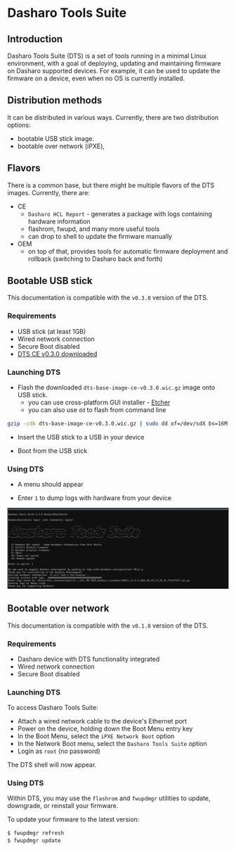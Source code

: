 # Dasharo Tools Suite

## Introduction

Dasharo Tools Suite (DTS) is a set of tools running in a minimal Linux
environment, with a goal of deploying, updating and maintaining firmware on
Dasharo supported devices. For example, it can be used to update the firmware
on a device, even when no OS is currently installed.

## Distribution methods

It can be distributed in various ways. Currently, there are two distribution
options:

* bootable USB stick image.
* bootable over network (iPXE),

## Flavors

There is a common base, but there might be multiple flavors of the DTS images.
Currently, there are:

* CE
    - `Dasharo HCL Report` - generates a package with logs containing hardware
      information
    - flashrom, fwupd, and many more useful tools
    - can drop to shell to update the firmware manually
* OEM
    - on top of that, provides tools for automatic firmware deployment and
      rollback (switching to Dasharo back and forth)

## Bootable USB stick

This documentation is compatible with the `v0.3.0` version of the DTS.

### Requirements

* USB stick (at least 1GB)
* Wired network connection
* Secure Boot disabled
* [DTS CE v0.3.0 downloaded](https://cloud.3mdeb.com/index.php/s/Q7pAppm4gnRCef9/download)

### Launching DTS

* Flash the downloaded `dts-base-image-ce-v0.3.0.wic.gz` image onto USB stick.
  - you can use cross-platform GUI installer - [Etcher](https://www.balena.io/etcher/)
  - you can also use `dd` to flash from command line

```bash
gzip -cdk dts-base-image-ce-v0.3.0.wic.gz | sudo dd of=/dev/sdX bs=16M status=progress
```

* Insert the USB stick to a USB in your device

* Boot from the USB stick

### Using DTS

* A menu should appear

* Enter `1` to dump logs with hardware from your device

![](../images/dts-hcl-run.png)

## Bootable over network

This documentation is compatible with the `v0.1.0` version of the DTS.

### Requirements

* Dasharo device with DTS functionality integrated
* Wired network connection
* Secure Boot disabled

### Launching DTS

To access Dasharo Tools Suite:

* Attach a wired network cable to the device's Ethernet port
* Power on the device, holding down the Boot Menu entry key
* In the Boot Menu, select the `iPXE Network Boot` option
* In the Network Boot menu, select the `Dasharo Tools Suite` option
* Login as `root` (no password)

The DTS shell will now appear.

### Using DTS

Within DTS, you may use the `flashrom` and `fwupdmgr` utilities to update,
downgrade, or reinstall your firmware.

To update your firmware to the latest version:

```bash
$ fwupdmgr refresh
$ fwupdmgr update
```
